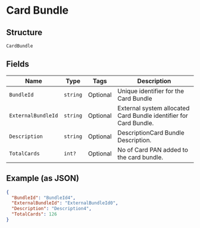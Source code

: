 
# Card Bundle

## Structure

`CardBundle`

## Fields

| Name | Type | Tags | Description |
|  --- | --- | --- | --- |
| `BundleId` | `string` | Optional | Unique identifier for the Card Bundle |
| `ExternalBundleId` | `string` | Optional | External system allocated Card Bundle identifier for Card Bundle. |
| `Description` | `string` | Optional | DescriptionCard Bundle Description. |
| `TotalCards` | `int?` | Optional | No of Card PAN added to the card bundle. |

## Example (as JSON)

```json
{
  "BundleId": "BundleId4",
  "ExternalBundleId": "ExternalBundleId0",
  "Description": "Description4",
  "TotalCards": 126
}
```


